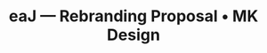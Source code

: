 ---
href: /projects/eaj/
image: /images/eaj/eaj.jpg
preview: /images/eaj/eaj.jpg
alt: |
  eaJ branding preview
title: |
  eaJ — Rebranding Proposal • MK Design
seo: |
  A web case study, focused on creating an innovative digital identity for the eaJ music project, including logos and YouTube banners.
keywords: |
  Branding, Digital, Banners, Logo, Graphic, Design
previousurl: "/projects/jina-kim/"
name: "eaJ — Branding"
nexturl: "/projects/hjzm-posters/"
dates: "2020"
named: eaj
finalproduct-image: "/images/eaj/finalproduct-image.png"
finalproduct-alt: "Three banners that were submitted to the project, featuring each of the logos produced."
finalproduct-mockup: "/images/eaj/mockup.png"
mockup-alt: "Mockups featuring laptop and desktop versions of all three banner styles."
---